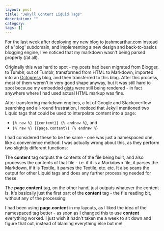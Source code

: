 ```yaml
---
layout: post
title: "Jekyll Content Liquid Tags"
description: ""
category: 
tags: []
---
```


For the last week after deploying my new blog to [joshmcarthur.com](http://joshmcarthur.com) instead of a 'blog' subdomain, and implementing a new design and back-to-basics blogging engine, I've noticed that my markdown wasn't being parsed properly (/at all). 

Originally this was hard to spot - my posts had been migrated from Blogger, to Tumblr, out of Tumblr, transformed from HTML to Markdown, imported into an [Octopress](http://www.octopres.org) blog, and then transferred to this blog. After this process, most of them weren't in very good shape anyway, but it was still hard to spot because my embedded [gists](http://gist.github.com) were still being rendered - in fact anywhere where I had used actual HTML markup was fine.

After transferring markdown engines, a lot of Google and Stackoverflow searching and all-round frustration, I noticed that Jekyll mentioned two Liquid tags that could be used to interpolate content into a page:

* `{% raw %} {{content}} {% endraw %}`, and
* `{% raw %} {{page.content}} {% endraw %}`

I had considered these to be the same - one was just a namespaced one, like a convenience method. I was actually wrong about this, as they perform two slightly different functions:

The **content** tag outputs the contents of the file being built, and also processes the contents of that file - i.e. if it is a Markdown file, it parses the Markdown, if it is Textile, it parses the Textile, etc. etc. It also scans the output for other Liquid tags and does any further processing needed for these.

The **page.content** tag, on the other hand, just outputs whatever the content is. It's basically just the first part of the **content** tag - the file reading bit, without any of the processing.

I had been using **page.content** in my layouts, as I liked the idea of the namespaced tag better - as soon as I changed this to use  **content** everything worked. I just wish it hadn't taken me a week to sit down and figure that out, instead of blaming everything else but me!